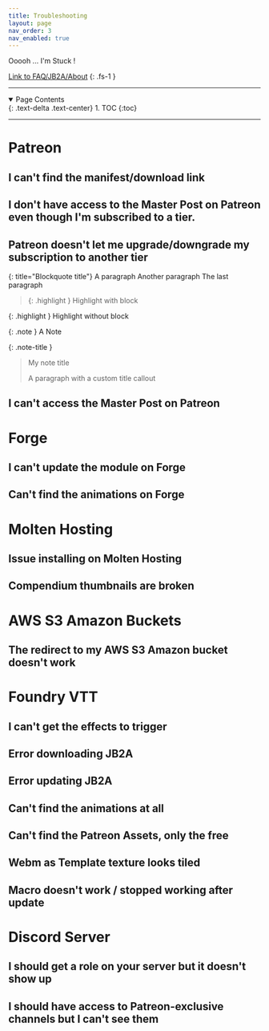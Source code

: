 ```yaml
---
title: Troubleshooting
layout: page
nav_order: 3
nav_enabled: true
---
```


Ooooh ... I'm Stuck !

[Link to FAQ/JB2A/About](/docs/faq/jb2a.html#about-jb2a)
{: .fs-1 }


***

<details open markdown="block">
  <summary>
    Page Contents
  </summary>
  {: .text-delta .text-center}
1. TOC
{:toc}
</details>

***

# Patreon
## I can't find the manifest/download link
## I don't have access to the Master Post on Patreon even though I'm subscribed to a tier.
## Patreon doesn't let me upgrade/downgrade my subscription to another tier


{: title="Blockquote title"}
A paragraph
Another paragraph
The last paragraph


> {: .highlight }
  Highlight with block

{: .highlight }
Highlight without block

{: .note }
A Note

{: .note-title }
> My note title
>
> A paragraph with a custom title callout


## I can't access the Master Post on Patreon

# Forge
## I can't update the module on Forge
## Can't find the animations on Forge

# Molten Hosting
## Issue installing on Molten Hosting

## Compendium thumbnails are broken

# AWS S3 Amazon Buckets
## The redirect to my AWS S3 Amazon bucket doesn't work

# Foundry VTT
## I can't get the effects to trigger
## Error downloading JB2A
## Error updating JB2A
## Can't find the animations at all
## Can't find the Patreon Assets, only the free
## Webm as Template texture looks tiled
## Macro doesn't work / stopped working after update




# Discord Server
## I should get a role on your server but it doesn't show up
## I should have access to Patreon-exclusive channels but I can't see them
## 




